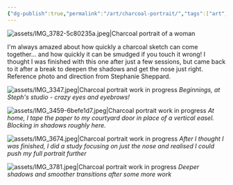 ```yaml
---
{"dg-publish":true,"permalink":"/art/charcoal-portrait/","tags":["art","not-writing"],"noteIcon":"","created":"2025-02-14"}
---
```


![assets/IMG_3782-5c80235a.jpeg|Charcoal portrait of a woman](/img/user/assets/IMG_3782-5c80235a.jpeg)

I'm always amazed about how quickly a charcoal sketch can come together... and how quickly it can be smudged if you touch it wrong! I thought I was finished with this one after just a few sessions, but came back to it after a break to deepen the shadows and get the nose just right. Reference photo and direction from Stephanie Sheppard.

![assets/IMG_3347.jpeg|Charcoal portrait work in progress](/img/user/assets/IMG_3347.jpeg)
*Beginnings, at Steph's studio - crazy eyes and eyebrows!*

![assets/IMG_3459-6befe1d7.jpeg|Charcoal portrait work in progress](/img/user/assets/IMG_3459-6befe1d7.jpeg)
*At home, I tape the paper to my courtyard door in place of a vertical easel. Blocking in shadows roughly here.*

![assets/IMG_3674.jpeg|Charcoal portrait work in progress](/img/user/assets/IMG_3674.jpeg)
*After I thought I was finished, I did a study focusing on just the nose and realised I could push my full portrait further*

![assets/IMG_3781.jpeg|Charcoal portrait work in progress](/img/user/assets/IMG_3781.jpeg)
*Deeper shadows and smoother transitions after some more work*